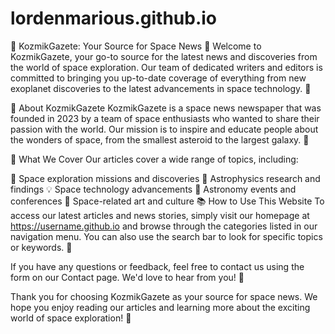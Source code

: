 # lordenmarious.github.io

🚀 KozmikGazete: Your Source for Space News 🌌
Welcome to KozmikGazete, your go-to source for the latest news and discoveries from the world of space exploration. Our team of dedicated writers and editors is committed to bringing you up-to-date coverage of everything from new exoplanet discoveries to the latest advancements in space technology. 🌟

📝 About KozmikGazete
KozmikGazete is a space news newspaper that was founded in 2023 by a team of space enthusiasts who wanted to share their passion with the world. Our mission is to inspire and educate people about the wonders of space, from the smallest asteroid to the largest galaxy. 🌟

🌌 What We Cover
Our articles cover a wide range of topics, including:

🚀 Space exploration missions and discoveries
🌟 Astrophysics research and findings
💡 Space technology advancements
🔭 Astronomy events and conferences
🎨 Space-related art and culture
📚 How to Use This Website
To access our latest articles and news stories, simply visit our homepage at https://username.github.io and browse through the categories listed in our navigation menu. You can also use the search bar to look for specific topics or keywords. 🌟

If you have any questions or feedback, feel free to contact us using the form on our Contact page. We'd love to hear from you! 🚀

Thank you for choosing KozmikGazete as your source for space news. We hope you enjoy reading our articles and learning more about the exciting world of space exploration! 🌌
